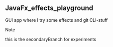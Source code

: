 ## JavaFx_effects_playground  
GUI app where I try some effects and git CLI-stuff  


  
> [!NOTE]
> this is the secondaryBranch for experiments
